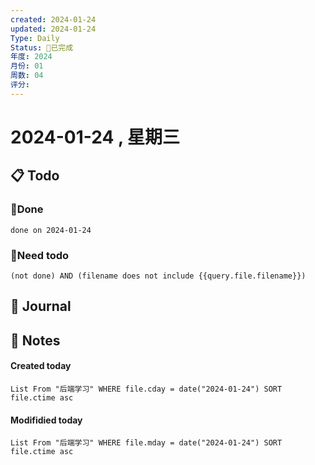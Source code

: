 ```yaml
---
created: 2024-01-24
updated: 2024-01-24
Type: Daily
Status: 🎃已完成
年度: 2024
月份: 01
周数: 04
评分:
---
```

# 2024-01-24 , 星期三

## 📋 Todo

### 🍰Done
```tasks
done on 2024-01-24
```
### 🍕Need todo

```tasks
(not done) AND (filename does not include {{query.file.filename}}) 
```
## 📆 Journal


## 📑 Notes


#### Created today

```dataview
List From "后端学习" WHERE file.cday = date("2024-01-24") SORT file.ctime asc
```


#### Modifidied today

```dataview
List From "后端学习" WHERE file.mday = date("2024-01-24") SORT file.ctime asc
```
